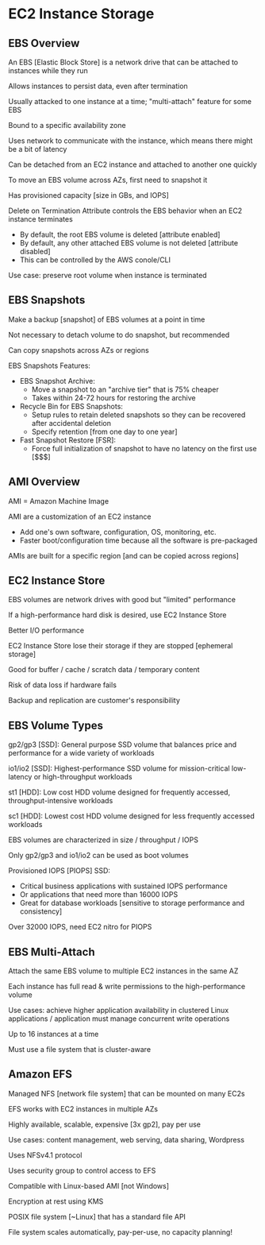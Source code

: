 # EC2 Instance Storage # 

## EBS Overview ## 

An EBS [Elastic Block Store] is a network drive that can be attached to instances while they run 

Allows instances to persist data, even after termination 

Usually attacked to one instance at a time; "multi-attach" feature for some EBS 

Bound to a specific availability zone 

Uses network to communicate with the instance, which means there might be a bit of latency 

Can be detached from an EC2 instance and attached to another one quickly 

To move an EBS volume across AZs, first need to snapshot it 

Has provisioned capacity [size in GBs, and IOPS] 

Delete on Termination Attribute controls the EBS behavior when an EC2 instance terminates 
* By default, the root EBS volume is deleted [attribute enabled] 
* By default, any other attached EBS volume is not deleted [attribute disabled] 
* This can be controlled by the AWS conole/CLI 

Use case: preserve root volume when instance is terminated 

## EBS Snapshots ## 

Make a backup [snapshot] of EBS volumes at a point in time 

Not necessary to detach volume to do snapshot, but recommended 

Can copy snapshots across AZs or regions 

EBS Snapshots Features: 
* EBS Snapshot Archive: 
    * Move a snapshot to an "archive tier" that is 75% cheaper 
    * Takes within 24-72 hours for restoring the archive 
* Recycle Bin for EBS Snapshots: 
    * Setup rules to retain deleted snapshots so they can be recovered after accidental deletion 
    * Specify retention [from one day to one year] 
* Fast Snapshot Restore [FSR]: 
    * Force full initialization of snapshot to have no latency on the first use [$$$] 

## AMI Overview ## 

AMI = Amazon Machine Image 

AMI are a customization of an EC2 instance 
* Add one's own software, configuration, OS, monitoring, etc. 
* Faster boot/configuration time because all the software is pre-packaged 

AMIs are built for a specific region [and can be copied across regions] 

## EC2 Instance Store ## 

EBS volumes are network drives with good but "limited" performance 

If a high-performance hard disk is desired, use EC2 Instance Store 

Better I/O performance 

EC2 Instance Store lose their storage if they are stopped [ephemeral storage] 

Good for buffer / cache / scratch data / temporary content 

Risk of data loss if hardware fails 

Backup and replication are customer's responsibility 

## EBS Volume Types ## 

gp2/gp3 [SSD]: General purpose SSD volume that balances price and performance for a wide variety of workloads 

io1/io2 [SSD]: Highest-performance SSD volume for mission-critical low-latency or high-throughput workloads 

st1 [HDD]: Low cost HDD volume designed for frequently accessed, throughput-intensive workloads 

sc1 [HDD]: Lowest cost HDD volume designed for less frequently accessed workloads 

EBS volumes are characterized in size / throughput / IOPS 

Only gp2/gp3 and io1/io2 can be used as boot volumes 

Provisioned IOPS [PIOPS] SSD: 
* Critical business applications with sustained IOPS performance 
* Or applications that need more than 16000 IOPS 
* Great for database workloads [sensitive to storage performance and consistency] 

Over 32000 IOPS, need EC2 nitro for PIOPS 

## EBS Multi-Attach ## 

Attach the same EBS volume to multiple EC2 instances in the same AZ 

Each instance has full read & write permissions to the high-performance volume 

Use cases: achieve higher application availability in clustered Linux applications / application must manage concurrent write operations 

Up to 16 instances at a time 

Must use a file system that is cluster-aware 

## Amazon EFS ## 

Managed NFS [network file system] that can be mounted on many EC2s 

EFS works with EC2 instances in multiple AZs 

Highly available, scalable, expensive [3x gp2], pay per use 

Use cases: content management, web serving, data sharing, Wordpress 

Uses NFSv4.1 protocol 

Uses security group to control access to EFS 

Compatible with Linux-based AMI [not Windows] 

Encryption at rest using KMS 

POSIX file system [~Linux] that has a standard file API 

File system scales automatically, pay-per-use, no capacity planning! 